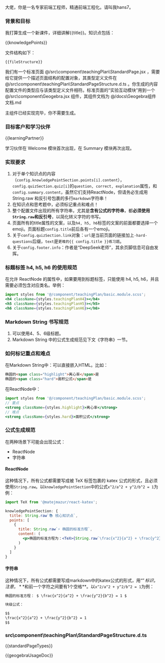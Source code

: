 大佬，你是一名专家前端工程师，精通前端工程化。请叫我hans7。

### 背景和目标

我打算生成一个新课件，详细讲解{{title}}。知识点包括：

{{knowledgePoints}}

文件结构如下：

```
{{fileStructure}}
```

我们有一个标准页面 @/src\component\teachingPlan\StandardPage.jsx ，需要给它提供一个描述页面结构的配置对象，其类型定义文件在 @/src\component\teachingPlan\StandardPageStructure.d.ts 。你生成的内容配置文件的类型应与该类型定义文件相符。标准页面的“实验互动模块”用到一个 @/src\component\Geogebra.jsx 组件，其组件文档为 @/docs\Geogebra组件文档.md

主组件已经实现完毕，你不需要生成。

### 目标客户和学习伙伴

{{learningPartner}}

学习伙伴在 Welcome 模块首次出现，在 Summary 模块再次出现。

### 实现要求

1. 对于单个知识点的内容（`config.knowledgePointSection.points[i].content`），`config.quizSection.quiz[i]`的`question, correct, explanation`属性，和`config.summary.content`，虽然它们支持ReactNode，但请务必生成用 String.raw 和反引号包裹的多行`markdown`字符串！
2. 在知识点和思考题中，必须标记重点和难点！
3. 整个配置文件出现的所有字符串，尤其是**含有公式的字符串**，都**必须使用`String.raw`和反引号**，以简化转义字符的书写。
4. 页面所有的title属性的文案，以及`h4, h5, h6`标签的文案的前面都要选择一个emoji。页面标题`config.title`前后各有一个emoji。
5. 关于`config.quizSection.link`对象：`url`是当前页面的链接加上`-hard-questions`后缀，`text`是`更难的{{ config.title }}练习题`。
6. 关于`config.footer.info`：作者是“DeepSeek老师”，其余页脚信息可自由发挥。

### 标题标签 h4, h5, h6 的使用规范

在允许 ReactNode 的属性中，如果要用到标题标签，只能使用 h4, h5, h6，并且需要必须包含对应类名。举例：

```jsx
import styles from '@/component/teachingPlan/basic.module.scss';
<h4 className={styles.teachingPlanH4}></h4>
<h5 className={styles.teachingPlanH5}></h5>
<h6 className={styles.teachingPlanH6}></h6>
```

### Markdown String 书写规范

1. 可以使用4、5、6级标题。
2. Markdown String 中的公式生成规范见下文《字符串》一节。

### 如何标记重点和难点

在Markdown String中：可以直接嵌入HTML。比如：

```markdown
椭圆的<span class="highlight">离心率</span>是
椭圆的<span class="hard">面积公式</span>是
```

在ReactNode中：

```jsx
import styles from '@/component/teachingPlan/basic.module.scss';
// 重点
<strong className={styles.highlight}>离心率</strong>
// 难点
<strong className={styles.hard}>面积公式</strong>
```

### 公式生成规范

在两种场景下可能会出现公式：

- ReactNode
- 字符串

#### ReactNode

这种情况下，所有公式都需要写成被 TeX 标签包裹的 katex 公式的形式，且必须使用`String.raw`。以`knowledgePointSection`中的公式`x^2/a^2 + y^2/b^2 = 1`为例：

```jsx
import TeX from '@matejmazur/react-katex';

knowledgePointSection: {
  title: String.raw`📚 核心知识点`,
  points: [
    {
      title: String.raw`⚡ 椭圆的标准方程`,
      content: (
        <p>椭圆的标准方程为：<TeX>{String.raw`\frac{x^2}{a^2} + \frac{y^2}{b^2} = 1`}</TeX></p>
      )
    }
  ]
}
```

#### 字符串

这种情况下，所有公式都需要写成markdown中的katex公式的形式，用“$”标识，注意，**$和前一个字符之间要有1个空格**。以`x^2/a^2 + y^2/b^2 = 1`为例：

```markdown
椭圆的标准方程： $ \frac{x^2}{a^2} + \frac{y^2}{b^2} = 1 $

块级公式：

$$
\frac{x^2}{a^2} + \frac{y^2}{b^2} = 1
$$
```

### src\component\teachingPlan\StandardPageStructure.d.ts

{{standardPageTypes}}

{{geogebraUsageDoc}}
